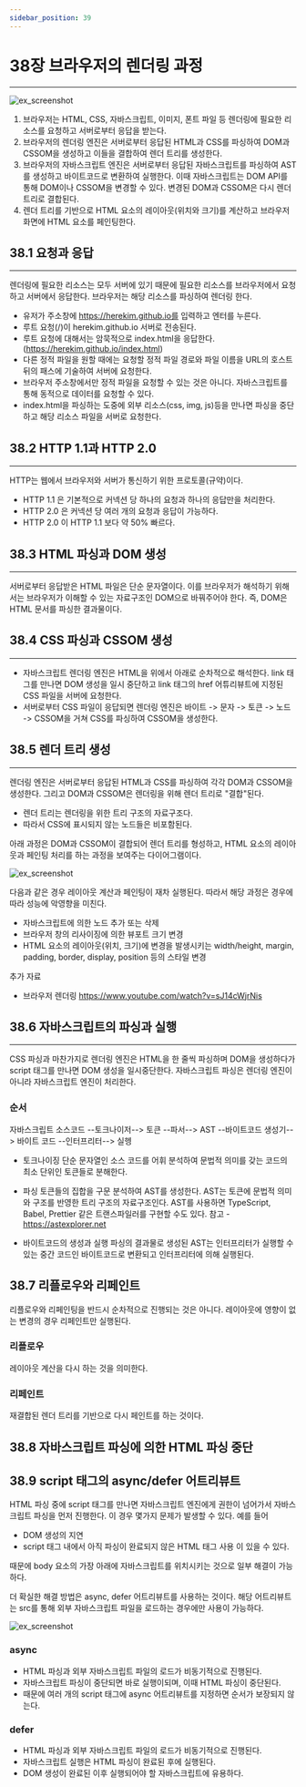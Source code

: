 ```yaml
---
sidebar_position: 39
---
```


# 38장 브라우저의 렌더링 과정

---

![ex_screenshot](/img/client-server.png)

1. 브라우저는 HTML, CSS, 자바스크립트, 이미지, 폰트 파일 등 렌더링에 필요한 리소스를 요청하고 서버로부터 응답을 받는다.
2. 브라우저의 렌더링 엔진은 서버로부터 응답된 HTML과 CSS를 파싱하여 DOM과 CSSOM을 생성하고 이들을 결합하여 렌더 트리를 생성한다.
3. 브라우저의 자바스크립트 엔진은 서버로부터 응답된 자바스크립트를 파싱하여 AST를 생성하고 바이트코드로 변환하여 실행한다. 이때 자바스크립트는 DOM API를 통해 DOM이나 CSSOM을 변경할 수 있다. 변경된 DOM과 CSSOM은 다시 렌더 트리로 결합된다.
4. 렌더 트리를 기반으로 HTML 요소의 레이아웃(위치와 크기)를 계산하고 브라우저 화면에 HTML 요소를 페인팅한다.

## 38.1 요청과 응답

---

렌더링에 필요한 리소스는 모두 서버에 있기 때문에 필요한 리소스를 브라우저에서 요청하고 서버에서 응답한다. 브라우저는 해당 리소스를 파싱하여 렌더링 한다.

- 유저가 주소창에 https://herekim.github.io를 입력하고 엔터를 누른다.
- 루트 요청(/)이 herekim.github.io 서버로 전송된다.
- 루트 요청에 대해서는 암묵적으로 index.html을 응답한다. (https://herekim.github.io/index.html)
- 다른 정적 파일을 원할 때에는 요청할 정적 파일 경로와 파일 이름을 URL의 호스트 뒤의 패스에 기술하여 서버에 요청한다.
- 브라우저 주소창에서만 정적 파일을 요청할 수 있는 것은 아니다. 자바스크립트를 통해 동적으로 데이터를 요청할 수 있다.
- index.html을 파싱하는 도중에 외부 리소스(css, img, js)등을 만나면 파싱을 중단하고 해당 리소스 파일을 서버로 요청한다.

## 38.2 HTTP 1.1과 HTTP 2.0

---

HTTP는 웹에서 브라우저와 서버가 통신하기 위한 프로토콜(규약)이다.

- HTTP 1.1 은 기본적으로 커넥션 당 하나의 요청과 하나의 응답만을 처리한다.
- HTTP 2.0 은 커넥션 당 여러 개의 요청과 응답이 가능하다.
- HTTP 2.0 이 HTTP 1.1 보다 약 50% 빠르다.

## 38.3 HTML 파싱과 DOM 생성

---

서버로부터 응답받은 HTML 파일은 단순 문자열이다. 이를 브라우저가 해석하기 위해서는 브라우저가 이해할 수 있는 자료구조인 DOM으로 바꿔주어야 한다. 즉, DOM은 HTML 문서를 파싱한 결과물이다.

## 38.4 CSS 파싱과 CSSOM 생성

---

- 자바스크립트 렌더링 엔진은 HTML을 위에서 아래로 순차적으로 해석한다. link 태그를 만나면 DOM 생성을 일시 중단하고 link 태그의 href 어튜리뷰트에 지정된 CSS 파일을 서버에 요청한다.
- 서버로부터 CSS 파일이 응답되면 렌더링 엔진은 바이트 -> 문자 -> 토큰 -> 노드 -> CSSOM을 거쳐 CSS를 파싱하여 CSSOM을 생성한다.

## 38.5 렌더 트리 생성

---

렌더링 엔진은 서버로부터 응답된 HTML과 CSS를 파싱하여 각각 DOM과 CSSOM을 생성한다. 그리고 DOM과 CSSOM은 렌더링을 위해 렌더 트리로 "결합"된다.

- 렌더 트리는 렌더링을 위한 트리 구조의 자료구조다.
- 따라서 CSS에 표시되지 않는 노드들은 비포함된다.

아래 과정은 DOM과 CSSOM이 결합되어 렌더 트리를 형성하고, HTML 요소의 레이아웃과 페인팅 처리를 하는 과정을 보여주는 다이어그램이다.

![ex_screenshot](/img/render-tree.png)

다음과 같은 경우 레이아웃 계산과 페인팅이 재차 실행된다. 따라서 해당 과정은 경우에 따라 성능에 악영향을 미친다.

- 자바스크립트에 의한 노드 추가 또는 삭제
- 브라우저 창의 리사이징에 의한 뷰포트 크기 변경
- HTML 요소의 레이아웃(위치, 크기)에 변경을 발생시키는 width/height, margin, padding, border, display, position 등의 스타일 변경

추가 자료

- 브라우저 렌더링 https://www.youtube.com/watch?v=sJ14cWjrNis

## 38.6 자바스크립트의 파싱과 실행

---

CSS 파싱과 마찬가지로 렌더링 엔진은 HTML을 한 줄씩 파싱하며 DOM을 생성하다가 script 태그를 만나면 DOM 생성을 일시중단한다.
자바스크립트 파싱은 렌더링 엔진이 아니라 자바스크립트 엔진이 처리한다.

### 순서

자바스크립트 소스코드 --토크나이저--> 토큰 --파서--> AST --바이트코드 생성기--> 바이트 코드 --인터프리터--> 실헹

- 토크나이징
  단순 문자열인 소스 코드를 어휘 분석하여 문법적 의미를 갖는 코드의 최소 단위인 토큰들로 분해한다.

- 파싱
  토큰들의 집합을 구문 분석하여 AST를 생성한다. AST는 토큰에 문법적 의미와 구조를 반영한 트리 구조의 자료구조인다.
  AST를 사용하면 TypeScript, Babel, Prettier 같은 트랜스파일러를 구현할 수도 있다.
  참고 - https://astexplorer.net

- 바이트코드의 생성과 실행
  파싱의 결과물로 생성된 AST는 인터프리터가 실행할 수 있는 중간 코드인 바이트코드로 변환되고 인터프리터에 의해 실행된다.

## 38.7 리플로우와 리페인트

리플로우와 리페인팅을 반드시 순차적으로 진행되는 것은 아니다. 레이아웃에 영향이 없는 변경의 경우 리페인트만 실행된다.

### 리플로우

레이아웃 계산을 다시 하는 것을 의미한다.

### 리페인트

재결합된 렌더 트리를 기반으로 다시 페인트를 하는 것이다.

## 38.8 자바스크립트 파싱에 의한 HTML 파싱 중단

## 38.9 script 태그의 async/defer 어트리뷰트

HTML 파싱 중에 script 태그를 만나면 자바스크립트 엔진에게 권한이 넘어가서 자바스크립트 파싱을 먼저 진행한다. 이 경우 몇가지 문제가 발생할 수 있다. 예를 들어

- DOM 생성의 지연
- script 태그 내에서 아직 파싱이 완료되지 않은 HTML 태그 사용
  이 있을 수 있다.

때문에 body 요소의 가장 아래에 자바스크립트를 위치시키는 것으로 일부 해결이 가능하다.

더 확실한 해결 방법은 async, defer 어트리뷰트를 사용하는 것이다. 해당 어트리뷰트는 src를 통해 외부 자바스크립트 파일을 로드하는 경우에만 사용이 가능하다.

![ex_screenshot](/img/script-load.png)

### async

- HTML 파싱과 외부 자바스크립트 파일의 로드가 비동기적으로 진행된다.
- 자바스크립트 파싱이 중단되면 바로 실행이되며, 이때 HTML 파싱이 중단된다.
- 때문에 여러 개의 script 태그에 async 어트리뷰트를 지정하면 순서가 보장되지 않는다.

### defer

- HTML 파싱과 외부 자바스크립트 파일의 로드가 비동기적으로 진행된다.
- 자바스크립트 실행은 HTML 파싱이 완료된 후에 실행된다.
- DOM 생성이 완료된 이후 실행되어야 할 자바스크립트에 유용하다.
